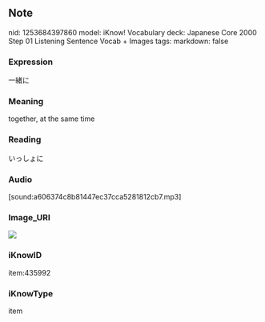 ## Note
nid: 1253684397860
model: iKnow! Vocabulary
deck: Japanese Core 2000 Step 01 Listening Sentence Vocab + Images
tags: 
markdown: false

### Expression
一緒に

### Meaning
together, at the same time

### Reading
いっしょに

### Audio
[sound:a606374c8b81447ec37cca5281812cb7.mp3]

### Image_URI
<!DOCTYPE html>
<title></title>
<img src="e3bcc982140a23e09ed8e6191a70ecbc.jpg">



### iKnowID
item:435992

### iKnowType
item
